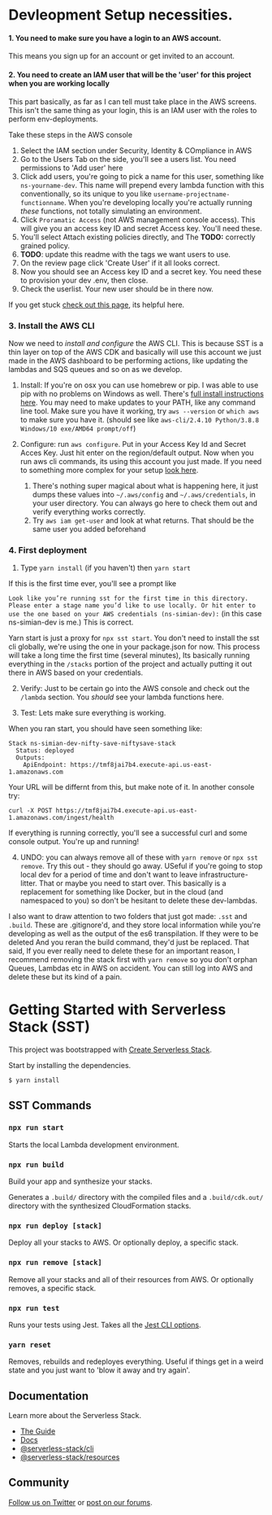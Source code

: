 # Devleopment Setup necessities.

#### 1. You need to make sure you have a login to an AWS account.

This means you sign up for an account or get invited to an account.

#### 2. You need to create an IAM user that will be the 'user' for this project when you are working locally

This part basically, as far as I can tell must take place in the AWS screens. This isn't the same thing as your login, this is an IAM user with the roles to perform env-deployments.

Take these steps in the AWS console

1. Select the IAM section under Security, Identity & COmpliance in AWS
2. Go to the Users Tab on the side, you'll see a users list. You need permissions to 'Add user' here
3. Click add users, you're going to pick a name for this user, something like `ns-yourname-dev`. This name will prepend every lambda function with this conventionally, so its unique to you like `username-projectname-functionname`. When you're developing locally you're actually running _these_ functions, not totally simulating an environment.
4. Click `Proramatic Access` (not AWS management console access). This will give you an access key ID and secret Access key. You'll need these.
5. You'll select Attach existing policies directly, and The **TODO:** correctly grained policy.
6. **TODO**: update this readme with the tags we want users to use.
7. On the review page click 'Create User' if it all looks correct.
8. Now you should see an Access key ID and a secret key. You need these to provision your dev .env, then close.
9. Check the userlist. Your new user should be in there now.

If you get stuck [check out this page](https://serverless-stack.com/chapters/create-an-iam-user.html), its helpful here.

### 3. Install the AWS CLI

Now we need to _install and configure_ the AWS CLI. This is because SST is a thin layer on top of the AWS CDK and basically will use this account we just made in the AWS dashboard to be performing actions, like updating the lambdas and SQS queues and so on as we develop.

1. Install: If you're on osx you can use homebrew or pip. I was able to use pip with no problems on Windows as well. There's [full install instructions here](https://docs.aws.amazon.com/cli/latest/userguide/getting-started-install.html). You may need to make updates to your PATH, like any command line tool. Make sure you have it working, try `aws --version` or `which aws` to make sure you have it. (should see like `aws-cli/2.4.10 Python/3.8.8 Windows/10 exe/AMD64 prompt/off`)

2. Configure: run `aws configure`. Put in your Access Key Id and Secret Acces Key. Just hit enter on the region/default output. Now when you run aws cli commands, its using this account you just made. If you need to something more complex for your setup [look here](https://docs.aws.amazon.com/cli/latest/userguide/cli-configure-files.html).
   1. There's nothing super magical about what is happening here, it just dumps these values into `~/.aws/config` and `~/.aws/credentials`, in your user directory. You can always go here to check them out and verify everything works correctly.
   2. Try `aws iam get-user` and look at what returns. That should be the same user you added beforehand

### 4. First deployment

1. Type `yarn install` (if you haven't) then `yarn start`

If this is the first time ever, you'll see a prompt like

`Look like you’re running sst for the first time in this directory. Please enter a stage name you’d like to use locally. Or hit enter to use the one based on your AWS credentials (ns-simian-dev):` (in this case ns-simian-dev is me.) This is correct.

Yarn start is just a proxy for `npx sst start`. You don't need to install the sst cli globally, we're using the one in your package.json for now. This process will take a long time the first time (several minutes), Its basically running everything in the `/stacks` portion of the project and actually putting it out there in AWS based on your credentials.

2. Verify: Just to be certain go into the AWS console and check out the `/lambda` section. You _should_ see your lambda functions here.

3. Test: Lets make sure everything is working.

When you ran start, you should have seen something like:

```
Stack ns-simian-dev-nifty-save-niftysave-stack
  Status: deployed
  Outputs:
    ApiEndpoint: https://tmf8jai7b4.execute-api.us-east-1.amazonaws.com
```

Your URL will be differnt from this, but make note of it. In another console try:

`curl -X POST https://tmf8jai7b4.execute-api.us-east-1.amazonaws.com/ingest/health`

If everything is running correctly, you'll see a successful curl and some console output. You're up and running!

4. UNDO: you can always remove all of these with `yarn remove` or `npx sst remove`. Try this out - they should go away. USeful if you're going to stop local dev for a period of time and don't want to leave infrastructure-litter. That or maybe you need to start over. This basically is a replacement for something like Docker, but in the cloud (and namespaced to you) so don't be hesitant to delete these dev-lambdas.

I also want to draw attention to two folders that just got made: `.sst` and `.build`. These are .gitignore'd, and they store local information while you're developing as well as the output of the es6 transpilation. If they were to be deleted And you reran the build command, they'd just be replaced. That said, If you ever really need to delete these for an important reason, I recommend removing the stack first with `yarn remove` so you don't orphan Queues, Lambdas etc in AWS on accident. You can still log into AWS and delete these but its kind of a pain.

# Getting Started with Serverless Stack (SST)

This project was bootstrapped with [Create Serverless Stack](https://docs.serverless-stack.com/packages/create-serverless-stack).

Start by installing the dependencies.

```bash
$ yarn install
```

## SST Commands

### `npx run start`

Starts the local Lambda development environment.

### `npx run build`

Build your app and synthesize your stacks.

Generates a `.build/` directory with the compiled files and a `.build/cdk.out/` directory with the synthesized CloudFormation stacks.

### `npx run deploy [stack]`

Deploy all your stacks to AWS. Or optionally deploy, a specific stack.

### `npx run remove [stack]`

Remove all your stacks and all of their resources from AWS. Or optionally removes, a specific stack.

### `npx run test`

Runs your tests using Jest. Takes all the [Jest CLI options](https://jestjs.io/docs/en/cli).

### `yarn reset`

Removes, rebuilds and redeployes everything. Useful if things get in a weird state and you just want to 'blow it away and try again'.

## Documentation

Learn more about the Serverless Stack.

- [The Guide](https://serverless-stack.com/#guide)
- [Docs](https://docs.serverless-stack.com)
- [@serverless-stack/cli](https://docs.serverless-stack.com/packages/cli)
- [@serverless-stack/resources](https://docs.serverless-stack.com/packages/resources)

## Community

[Follow us on Twitter](https://twitter.com/ServerlessStack) or [post on our forums](https://discourse.serverless-stack.com).
